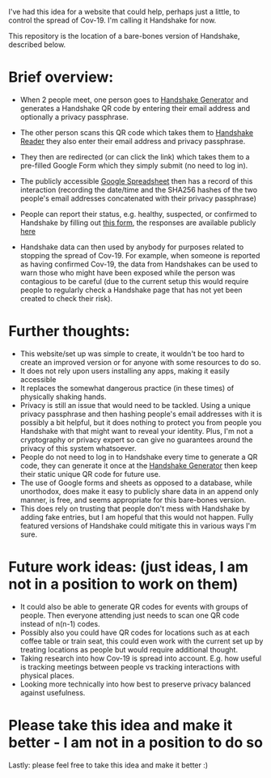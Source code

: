 I've had this idea for a website that could help, perhaps just a little, to control the spread of Cov-19.
I'm calling it Handshake for now.

This repository is the location of a bare-bones version of Handshake, described below.

# Brief overview:
 - When 2 people meet, one person goes to [Handshake Generator](https://coda-coda.gitlab.io/handshake/Generator/) and generates a Handshake QR code by entering their email address and optionally a privacy passphrase.
 - The other person scans this QR code which takes them to [Handshake Reader](https://coda-coda.gitlab.io/handshake/Reader) they also enter their email address and privacy passphrase.
 - They then are redirected (or can click the link) which takes them to a pre-filled Google Form which they simply submit (no need to log in).
 - The publicly accessible [Google Spreadsheet](https://docs.google.com/spreadsheets/d/11LaeMly8CQdM7R7MsvE2GSdWZLySA4hNaQ9GrBg53TE/edit?usp=sharing) then has a record of this interaction (recording the date/time and the SHA256 hashes of the two people's email addresses concatenated with their privacy passphrase)
 - People can report their status, e.g. healthy, suspected, or confirmed to Handshake by filling out [this form](https://forms.gle/DWQRNfaeBrwB3oD58), the responses are available publicly [here](https://docs.google.com/spreadsheets/d/1hcjN_L62VK7hPSIKkfc0YRdFE8ULYG-ebpGgSw3kxgc/edit?usp=sharing)
 
 - Handshake data can then used by anybody for purposes related to stopping the spread of Cov-19. For example, when someone is reported as having confirmed Cov-19, the data from Handshakes can be used to warn those who might have been exposed while the person was contagious to be careful (due to the current setup this would require people to regularly check a Handshake page that has not yet been created to check their risk).


# Further thoughts:
 - This website/set up was simple to create, it wouldn't be too hard to create an improved version or for anyone with some resources to do so.
 - It does not rely upon users installing any apps, making it easily accessible
 - It replaces the somewhat dangerous practice (in these times) of physically shaking hands.
 - Privacy is still an issue that would need to be tackled. Using a unique privacy passphrase and then hashing people's email addresses with it is possibly a bit helpful, but it does nothing to protect you from people you Handshake with that might want to reveal your identity. Plus, I'm not a cryptography or privacy expert so can give no guarantees around the privacy of this system whatsoever.
 - People do not need to log in to Handshake every time to generate a QR code, they can generate it once at the [Handshake Generator](https://coda-coda.gitlab.io/handshake/Generator/) then keep their static unique QR code for future use.
 - The use of Google forms and sheets as opposed to a database, while unorthodox, does make it easy to publicly share data in an append only manner, is free, and seems appropriate for this bare-bones version.
 - This does rely on trusting that people don't mess with Handshake by adding fake entries, but I am hopeful that this would not happen. Fully featured versions of Handshake could mitigate this in various ways I'm sure.

 # Future work ideas: (just ideas, I am not in a position to work on them)
 - It could also be able to generate QR codes for events with groups of people. Then everyone attending just needs to scan one QR code instead of n(n-1) codes.
 - Possibly also you could have QR codes for locations such as at each coffee table or train seat, this could even work with the current set up by treating locations as people but would require additional thought.
 - Taking research into how Cov-19 is spread into account. E.g. how useful is tracking meetings between people vs tracking interactions with physical places.
 - Looking more technically into how best to preserve privacy balanced against usefulness.

# Please take this idea and make it better - I am not in a position to do so
Lastly: please feel free to take this idea and make it better :)